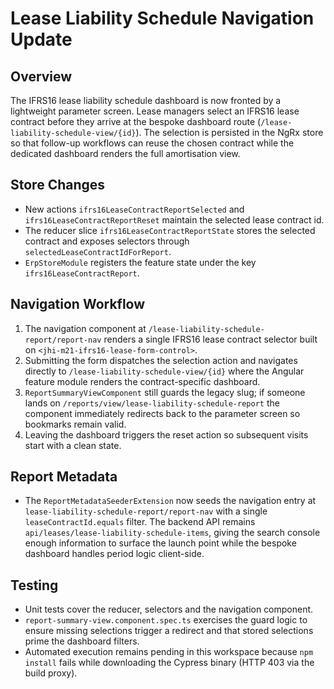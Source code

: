 # Lease Liability Schedule Navigation Update

## Overview

The IFRS16 lease liability schedule dashboard is now fronted by a lightweight
parameter screen. Lease managers select an IFRS16 lease contract before they
arrive at the bespoke dashboard route (`/lease-liability-schedule-view/{id}`).
The selection is persisted in the NgRx store so that follow-up workflows can
reuse the chosen contract while the dedicated dashboard renders the full
amortisation view.

## Store Changes

* New actions `ifrs16LeaseContractReportSelected` and
  `ifrs16LeaseContractReportReset` maintain the selected lease contract id.
* The reducer slice `ifrs16LeaseContractReportState` stores the selected
  contract and exposes selectors through
  `selectedLeaseContractIdForReport`.
* `ErpStoreModule` registers the feature state under the key
  `ifrs16LeaseContractReport`.

## Navigation Workflow

1. The navigation component at `/lease-liability-schedule-report/report-nav`
   renders a single IFRS16 lease contract selector built on
   `<jhi-m21-ifrs16-lease-form-control>`.
2. Submitting the form dispatches the selection action and navigates directly to
   `/lease-liability-schedule-view/{id}` where the Angular feature module
   renders the contract-specific dashboard.
3. `ReportSummaryViewComponent` still guards the legacy slug; if someone lands
   on `/reports/view/lease-liability-schedule-report` the component immediately
   redirects back to the parameter screen so bookmarks remain valid.
4. Leaving the dashboard triggers the reset action so subsequent visits start
   with a clean state.

## Report Metadata

* The `ReportMetadataSeederExtension` now seeds the navigation entry at
  `lease-liability-schedule-report/report-nav` with a single
  `leaseContractId.equals` filter. The backend API remains
  `api/leases/lease-liability-schedule-items`, giving the search console enough
  information to surface the launch point while the bespoke dashboard handles
  period logic client-side.

## Testing

* Unit tests cover the reducer, selectors and the navigation component.
* `report-summary-view.component.spec.ts` exercises the guard logic to ensure
  missing selections trigger a redirect and that stored selections prime the
  dashboard filters.
* Automated execution remains pending in this workspace because `npm install`
  fails while downloading the Cypress binary (HTTP 403 via the build proxy).
